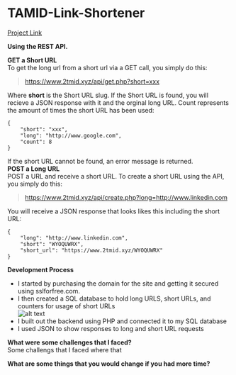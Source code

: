 # TAMID-Link-Shortener
[Project Link](https://www.2tmid.xyz/)

**Using the REST API.**

**GET a Short URL**  
To get the long url from a short url via a GET call, you simply do this:  
> https://www.2tmid.xyz/api/get.php?short=xxx  

Where **short** is the Short URL slug. If the Short URL is found, you will recieve a JSON response with it and the orginal long URL. Count represents the amount of times the short URL has been used:
```
{  
	"short": "xxx",  
	"long": "http://www.google.com",  
	"count": 8  
}  
```
If the short URL cannot be found, an error message is returned.  
**POST a Long URL**  
POST a URL and receive a short URL. To create a short URL using the API, you simply do this:  

> https://www.2tmid.xyz/api/create.php?long=http://www.linkedin.com  

You will receive a JSON response that looks likes this including the short URL:  
```
{  
	"long": "http://www.linkedin.com",  
	"short": "WYOQUWRX",  
	"short_url": "https://www.2tmid.xyz/WYOQUWRX"  
}  
```
**Development Process**
- I started by purchasing the domain for the site and getting it secured using sslforfree.com.  
- I then created a SQL database to hold long URLS, short URLs, and counters for usage of short URLs  
![alt text](https://jumpshare.com/v/Ga2UsxjP6Bfki4NiBXor)
- I built out the backend using PHP and connected it to my SQL database  
- I used JSON to show responses to long and short URL requests  

**What were some challenges that I faced?**  
Some challengs that I faced where that 


**What are some things that you would change if you had more time?**  

